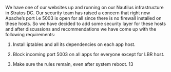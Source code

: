 We have one of our websites up and running on our Nautilus infrastructure in Stratos DC. Our security team has raised a concern that right now Apache’s port i.e 5003 is open for all since there is no firewall installed on these hosts. So we have decided to add some security layer for these hosts and after discussions and recommendations we have come up with the following requirements:



1. Install iptables and all its dependencies on each app host.


2. Block incoming port 5003 on all apps for everyone except for LBR host.


3. Make sure the rules remain, even after system reboot.
13
